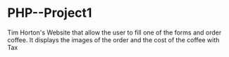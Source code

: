 # PHP--Project1
Tim Horton's Website that allow the user to fill one of the forms and order coffee. It displays the images of the order and the cost of the coffee with Tax
